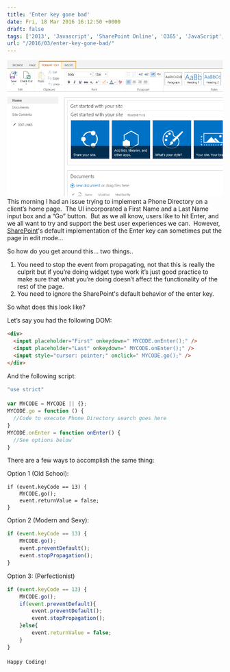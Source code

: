 ```yaml
---
title: 'Enter key gone bad'
date: Fri, 18 Mar 2016 16:12:50 +0000
draft: false
tags: ['2013', 'Javascript', 'SharePoint Online', 'O365', 'JavaScript', 'SharePoint 2013', 'SPO', 'SharePoint Online', 'Enter', 'edit mode', 'page']
url: "/2016/03/enter-key-gone-bad/"
---
```


![EditGoneWrong](editgonewrong.png)This morning I had an issue trying to implement a Phone Directory on a client’s home page.  The UI incorporated a First Name and a Last Name input box and a “Go” button.  But as we all know, users like to hit Enter, and we all want to try and support the best user experiences we can.  However, [SharePoint](http://sharepoint.microsoft.com "Microsoft SharePoint")'s default implementation of the Enter key can sometimes put the page in edit mode…

So how do you get around this… two things..

1. You need to stop the event from propagating, not that this is really the culprit but if you’re doing widget type work it’s just good practice to make sure that what you’re doing doesn’t affect the functionality of the rest of the page.
2. You need to ignore the SharePoint's default behavior of the enter key.

So what does this look like?

Let’s say you had the following DOM:

```html
<div>
  <input placeholder="First" onkeydown=" MYCODE.onEnter();" />  
  <input placeholder="Last" onkeydown=" MYCODE.onEnter();" />  
  <input style="cursor: pointer;" onclick=" MYCODE.go();" />
</div>  
```

And the following script:

```javascript
"use strict"

var MYCODE = MYCODE || {};  
MYCODE.go = function () {
  //Code to execute Phone Directory search goes here
}
MYCODE.onEnter = function onEnter() {
  //See options below`  
} 
```

There are a few ways to accomplish the same thing:

Option 1 (Old School):

```javscript
if (event.keyCode == 13) {
    MYCODE.go();   
    event.returnValue = false;   
} 
```

Option 2 (Modern and Sexy):

```javascript
if (event.keyCode == 13) {  
    MYCODE.go();   
    event.preventDefault();   
    event.stopPropagation();   
} 
```

Option 3: (Perfectionist)

```javascript
if (event.keyCode == 13) {  
    MYCODE.go();   
    if(event.preventDefault){  
        event.preventDefault();  
        event.stopPropagation();   
    }else{   
        event.returnValue = false;   
    }  
}   
  
Happy Coding!
```
